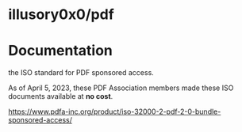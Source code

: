 # illusory0x0/pdf 


# Documentation


the ISO standard for PDF sponsored access.

As of April 5, 2023, these PDF Association members made these ISO documents available at **no cost**. 

https://www.pdfa-inc.org/product/iso-32000-2-pdf-2-0-bundle-sponsored-access/